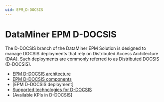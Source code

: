 ```yaml
---
uid: EPM_D-DOCSIS
---
```


# DataMiner EPM D-DOCSIS

The D-DOCSIS branch of the DataMiner EPM Solution is designed to manage DOCSIS deployments that rely on Distributed Access Architecture (DAA). Such deployments are commonly referred to as Distributed DOCSIS (D-DOCSIS).

- [EPM D-DOCSIS architecture](xref:D-DOCSIS_architecture)
- [EPM D-DOCSIS components](xref:D-DOCSIS_components)
- [EPM D-DOCSIS deployment]
- [Supported technologies for D-DOCSIS](xref:D-DOCSIS_supported_technologies)
- [Available KPIs in D-DOCSIS]
